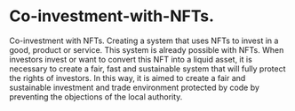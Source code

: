 # Co-investment-with-NFTs.
Co-investment with NFTs.
Creating a system that uses NFTs to invest in a good, product or service.
This system is already possible with NFTs.
When investors invest or want to convert this NFT into a liquid asset, it is necessary to create a fair, fast and sustainable system that will fully protect the rights of investors.
In this way, it is aimed to create a fair and sustainable investment and trade environment protected by code by preventing the objections of the local authority.
